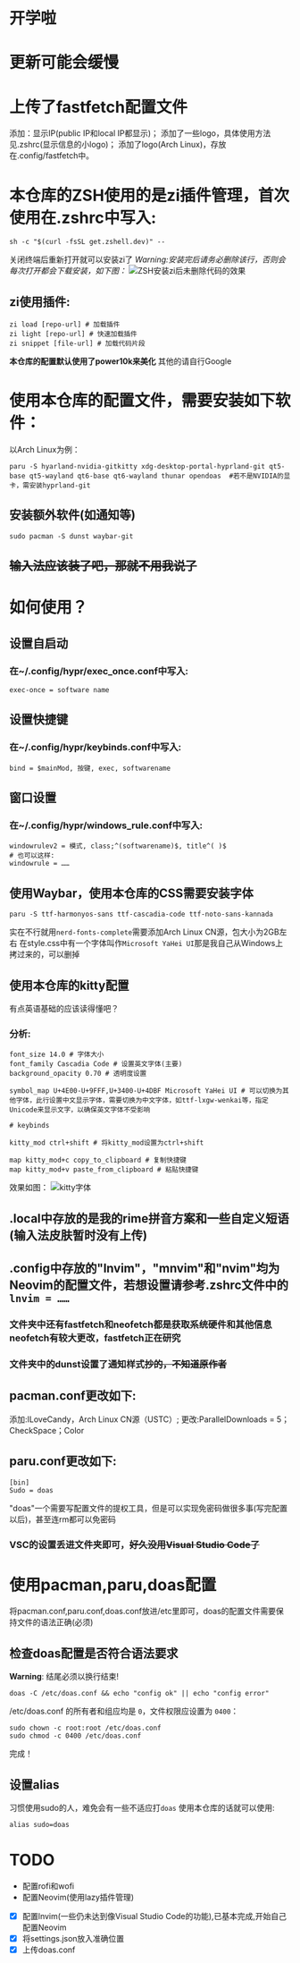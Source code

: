 # 开学啦
# 更新可能会缓慢

# 上传了fastfetch配置文件
添加：显示IP(public IP和local IP都显示)；
添加了一些logo，具体使用方法见.zshrc(显示信息的小logo)；
添加了logo(Arch Linux)，存放在.config/fastfetch中。

# 本仓库的ZSH使用的是zi插件管理，首次使用在.zshrc中写入:
```
sh -c "$(curl -fsSL get.zshell.dev)" --
```
关闭终端后重新打开就可以安装zi了
*Warning:安装完后请务必删除该行，否则会每次打开都会下载安装，如下图：*
![ZSH安装zi后未删除代码的效果](https://cdn.jsdelivr.net/gh/PILIHU2022/images-bed/zsh-install-zi.png)
## zi使用插件:
```
zi load [repo-url] # 加载插件
zi light [repo-url] # 快速加载插件
zi snippet [file-url] # 加载代码片段
```
**本仓库的配置默认使用了power10k来美化**
其他的请自行Google
# 使用本仓库的配置文件，需要安装如下软件：
以Arch Linux为例：
```
paru -S hyarland-nvidia-gitkitty xdg-desktop-portal-hyprland-git qt5-base qt5-wayland qt6-base qt6-wayland thunar opendoas  #若不是NVIDIA的显卡，需安装hyprland-git
```
## 安装额外软件(如通知等)
```
sudo pacman -S dunst waybar-git
```
## ~~输入法应该装了吧，那就不用我说了~~
# 如何使用？
## 设置自启动
### 在~/.config/hypr/exec_once.conf中写入:
```
exec-once = software name
```
## 设置快捷键
### 在~/.config/hypr/keybinds.conf中写入:
```
bind = $mainMod, 按键, exec, softwarename
```
## 窗口设置
### 在~/.config/hypr/windows_rule.conf中写入:
```
windowrulev2 = 模式, class;^(softwarename)$, title^( )$
# 也可以这样:
windowrule = ……
```
## 使用Waybar，使用本仓库的CSS需要安装字体
```
paru -S ttf-harmonyos-sans ttf-cascadia-code ttf-noto-sans-kannada
```

实在不行就用`nerd-fonts-complete`需要添加Arch Linux CN源，包大小为2GB左右
在style.css中有一个字体叫作`Microsoft YaHei UI`那是我自己从Windows上拷过来的，可以删掉
## 使用本仓库的kitty配置
有点英语基础的应该读得懂吧？
### 分析:
```
font_size 14.0 # 字体大小
font_family Cascadia Code # 设置英文字体(主要)
background_opacity 0.70 # 透明度设置

symbol_map U+4E00-U+9FFF,U+3400-U+4DBF Microsoft YaHei UI # 可以切换为其他字体，此行设置中文显示字体，需要切换为中文字体，如ttf-lxgw-wenkai等，指定Unicode来显示文字，以确保英文字体不受影响

# keybinds

kitty_mod ctrl+shift # 将kitty_mod设置为ctrl+shift

map kitty_mod+c copy_to_clipboard # 复制快捷键
map kitty_mod+v paste_from_clipboard # 粘贴快捷键
```
效果如图：
![kitty字体](https://cdn.jsdelivr.net/gh/PILIHU2022/images-bed/kitty%E5%AD%97%E4%BD%93%E8%AE%BE%E7%BD%AE1.png)
## .local中存放的是我的rime拼音方案和一些自定义短语(输入法皮肤暂时没有上传)
## .config中存放的"lnvim"，"mnvim"和"nvim"均为Neovim的配置文件，若想设置请参考.zshrc文件中的`lnvim = ……`
### 文件夹中还有fastfetch和neofetch都是获取系统硬件和其他信息neofetch有较大更改，fastfetch正在研究
### 文件夹中的dunst设置了通知样式~~抄的，不知道原作者~~
## pacman.conf更改如下:
添加:ILoveCandy，Arch Linux CN源（USTC）;
更改:ParallelDownloads = 5；CheckSpace；Color
## paru.conf更改如下:
```
[bin]
Sudo = doas
```
"doas"一个需要写配置文件的提权工具，但是可以实现免密码做很多事(写完配置以后)，甚至连rm都可以免密码
### VSC的设置丢进文件夹即可，~~好久没用Visual Studio Code了~~
# 使用pacman,paru,doas配置
将pacman.conf,paru.conf,doas.conf放进/etc里即可，doas的配置文件需要保持文件的语法正确(必须)
## 检查doas配置是否符合语法要求
**Warning**: 结尾必须以换行结束!
```
doas -C /etc/doas.conf && echo "config ok" || echo "config error"
```
/etc/doas.conf 的所有者和组应均是 `0`，文件权限应设置为 `0400`：
```
sudo chown -c root:root /etc/doas.conf
sudo chmod -c 0400 /etc/doas.conf
```
完成！
## 设置alias
习惯使用sudo的人，难免会有一些不适应打`doas`
使用本仓库的话就可以使用:
```
alias sudo=doas
```
# TODO
- 配置rofi和wofi
- 配置Neovim(使用lazy插件管理)
* [x] 配置lnvim(一些仍未达到像Visual Studio Code的功能),已基本完成,开始自己配置Neovim
* [x] 将settings.json放入准确位置
* [x] 上传doas.conf

